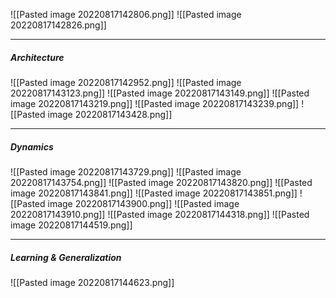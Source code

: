 ![[Pasted image 20220817142806.png]]
![[Pasted image 20220817142826.png]]

---
##### Architecture
![[Pasted image 20220817142952.png]]
![[Pasted image 20220817143123.png]]
![[Pasted image 20220817143149.png]]
![[Pasted image 20220817143219.png]]
![[Pasted image 20220817143239.png]]
![[Pasted image 20220817143428.png]]

---
##### Dynamics
![[Pasted image 20220817143729.png]]
![[Pasted image 20220817143754.png]]
![[Pasted image 20220817143820.png]]
![[Pasted image 20220817143841.png]]
![[Pasted image 20220817143851.png]]
![[Pasted image 20220817143900.png]]
![[Pasted image 20220817143910.png]]
![[Pasted image 20220817144318.png]]
![[Pasted image 20220817144519.png]]

---
##### Learning & Generalization
![[Pasted image 20220817144623.png]]
